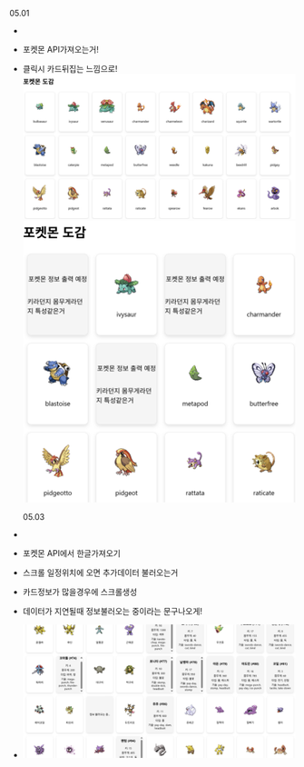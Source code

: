 05.01

-
- 포켓몬 API가져오는거!
- 클릭시 카드뒤집는 느낌으로!
  ![기본상태](./src/img/1.png)
  ![클릭시변경된모습](./src/img/2.png)

  05.03

-
- 포켓몬 API에서 한글가져오기
- 스크롤 일정위치에 오면 추가데이터 불러오는거
- 카드정보가 많을경우에 스크롤생성
- 데이터가 지연될때 정보불러오는 중이라는 문구나오게!
- ![수정후모습](./src/img/3.png)
